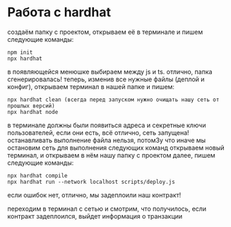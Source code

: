 # Работа с hardhat
создаём папку с проектом, открываем её в терминале и пишем следующие команды:
```
npm init
npx hardhat 
```
в появляющейся менюшке выбираем между js и ts.
отлично, папка сгенерировалась!
теперь, изменив все нужные файлы (деплой и конфиг), открываем терминал  в нашей папке и пишем:
```
npx hardhat clean (всегда перед запуском нужно очищать нашу сеть от прошлых версий)
npx hardhat node 
```
в терминале должны были появиться адреса и секретные ключи пользователей, если они есть, всё отлично, сеть запущена! останавливать выполнение файла нельзя, потом3у что иначе мы остановим сеть
для выполнения следующих команд открываем новый терминал, и открываем в нём нашу папку с проектом
далее, пишем следующие команды: 
```
npx hardhat compile 
npx hardhat run --network localhost scripts/deploy.js
```
если ошибок нет, отлично, мы задеплоили наш контракт!

переходим в терминал с сетью и смотрим, что получилось, если контракт задеплоился, выйдет информация о транзакции